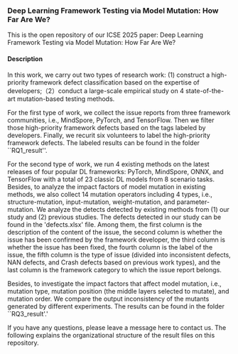 ### Deep Learning Framework Testing via Model Mutation: How Far Are We?

This is the open repository of our ICSE 2025 paper:  Deep Learning Framework Testing via Model Mutation: How Far Are We?

#### Description ####

In this work, we carry out two types of research work: (1) construct a high-priority framework defect classification based on the expertise of developers;（2）conduct a large-scale empirical study on 4 state-of-the-art mutation-based testing methods.

For the first type of work, we collect the issue reports from three framework communities, i.e., MindSpore, PyTorch, and TensorFlow. Then we filter those high-priority framework defects based on the tags labeled by developers. Finally, we recurit six volunteers to label the high-priority framework defects. The labeled results can be found in the folder ``RQ1_result''.

For the second type of work, we  run 4 existing methods on the latest releases of four popular DL frameworks: PyTorch, MindSpore, ONNX, and TensorFlow with a total of 23 classic DL models from 8 scenario tasks. Besides, to analyze the impact factors of model mutation in existing methods, we also collect 14 mutation operators including 4 types, i.e., structure-mutation, input-mutation, weight-mutation, and parameter-mutation. We analyze the detects detected by existing methods from (1) our study and (2) previous studies. The defects detected in our study can be found in the 'defects.xlsx' file. Among them, the first column is the description of the content of the issue, the second column is whether the issue has been confirmed by the framework developer, the third column is whether the issue has been fixed, the fourth column is the label of the issue, the fifth column is the type of issue (divided into inconsistent defects, NAN defects, and Crash defects based on previous work types), and the last column is the framework category to which the issue report belongs.

Besides, to investigate the impact factors that affect model mutation, i.e., mutation type, mutation position (the middle layers selected to mutate), and mutation order. We compare the output inconsistency of the mutants generated by different experiments. The results can be found in the folder ``RQ3_result'.'

If you have any questions, please leave a message here to contact us. The following explains the organizational structure of the result files on this repository.

